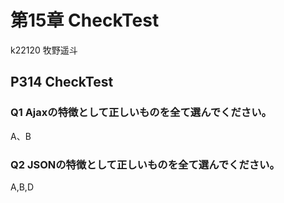 第15章 CheckTest
================
k22120 牧野遥斗

## P314 CheckTest
### Q1 Ajaxの特徴として正しいものを全て選んでください。
A、B

### Q2 JSONの特徴として正しいものを全て選んでください。
A,B,D
